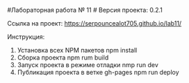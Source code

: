 #Лабораторная работа № 11 #
Версия проекта: 0.2.1

Ссылка на проект: https://serpouncealot705.github.io/lab11/

Инструкция: 
1. Установка всех NPM пакетов npm install
2. Сборка проекта npm rum build
3. Запуск проекта в режиме отладки  nmp run dev
4. Публикация проекта в ветке gh-pages npm run deploy
